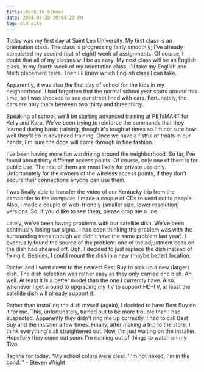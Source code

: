 ```yaml
---
title: Back To School
date: 2004-08-30 10:04:23 PM
tag: old site
---
```


Today was my first day at Saint Leo University. My first class is an orientation class. The class is progressing fairly smoothly; I've already completed my second (out of eight) week of assignments. Of course, I doubt that all of my classes will be as easy. My next class will be an English class. In my fourth week of my orientation class, I'll take my English and Math placement tests. Then I'll know which English class I can take.

Apparently, it was also the first day of school for the kids in my neighborhood. I had forgotten that the normal school year starts around this time, so I was shocked to see our street lined with cars. Fortunately, the cars are only there between two thirty and three thirty.

Speaking of school, we'll be starting advanced training at PETsMART for Kelly and Kara. We've been trying to reinforce the commands that they learned during basic training, though it's tough at times so I'm not sure how well they'll do in advanced training. Once we have a fistful of treats in our hands, I'm sure the dogs will come through in fine fashion.

I've been having more fun wardriving around the neighborhood. So far, I've found about thirty different access points. Of course, only one of them is for public use. The rest of them are most likely for private use only. Unfortunately for the owners of the wireless access points, if they don't secure their connections anyone can use them.

I was finally able to transfer the video of our Kentucky trip from the camcorder to the computer. I made a couple of CDs to send out to people. Also, I made a couple of web-friendly (smaller size, lower resolution) versions. So, if you'd like to see them, please drop me a line.

Lately, we've been having problems with our satellite dish. We've been continually losing our signal. I had been thinking the problem was with the surrounding trees (though we didn't have the same problem last year). I eventually found the source of the problem: one of the adjustment bolts on the dish had sheared off. Ugh. I decided to just replace the dish instead of fixing it. Besides, I could mount the dish in a new (maybe better) location.

Rachel and I went down to the nearest Best Buy to pick up a new (larger) dish. The dish selection was rather easy as they only carried one dish. Ah well. At least it is a better model than the one I currently have. Also, whenever I get around to upgrading my TV to support HD-TV, at least the satellite dish will already support it.

Rather than installing the dish myself (again), I decided to have Best Buy do it for me. This, unfortunately, turned out to be more trouble than I had suspected. Apparently they didn't ring me up correctly. I had to call Best Buy and the installer a few times. Finally, after making a trip to the store, I think everything's all straightened out. Now, I'm just waiting on the installer. Hopefully they come out soon. I'm running out of things to watch on my Tivo.

Tagline for today: "My school colors were clear. 'I'm not naked, I'm in the band.'" - Steven Wright
